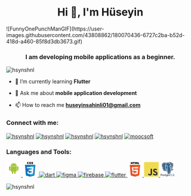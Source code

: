 <h1 align="center">Hi 👋, I'm Hüseyin</h1>
![FunnyOnePunchManGIF](https://user-images.githubusercontent.com/43808862/180070436-6727c2ba-b52d-418d-a460-85f8d3db3673.gif)

<h3 align="center">I am developing mobile applications as a beginner.</h3>


<p align="left"> <img src="https://komarev.com/ghpvc/?username=hsynshnl&label=Profile%20views&color=0e75b6&style=flat" alt="hsynshnl" /> </p>

- 🌱 I’m currently learning **Flutter**

- 💬 Ask me about **mobile application development**

- 📫 How to reach me **huseyinsahinli01@gmail.com**

<h3 align="left">Connect with me:</h3>
<p align="left">
<a href="https://twitter.com/hsynshnl" target="blank"><img align="center" src="https://raw.githubusercontent.com/rahuldkjain/github-profile-readme-generator/master/src/images/icons/Social/twitter.svg" alt="hsynshnl" height="30" width="40" /></a>
<a href="https://linkedin.com/in/hsynshnl" target="blank"><img align="center" src="https://raw.githubusercontent.com/rahuldkjain/github-profile-readme-generator/master/src/images/icons/Social/linked-in-alt.svg" alt="hsynshnl" height="30" width="40" /></a>
<a href="https://fb.com/hsynshnl" target="blank"><img align="center" src="https://raw.githubusercontent.com/rahuldkjain/github-profile-readme-generator/master/src/images/icons/Social/facebook.svg" alt="hsynshnl" height="30" width="40" /></a>
<a href="https://instagram.com/hsynshnl" target="blank"><img align="center" src="https://raw.githubusercontent.com/rahuldkjain/github-profile-readme-generator/master/src/images/icons/Social/instagram.svg" alt="hsynshnl" height="30" width="40" /></a>
<a href="https://www.youtube.com/c/hsynshnl" target="blank"><img align="center" src="https://raw.githubusercontent.com/rahuldkjain/github-profile-readme-generator/master/src/images/icons/Social/youtube.svg" alt="moocsoft" height="30" width="40" /></a>
</p>

<h3 align="left">Languages and Tools:</h3>
<p align="left"> <a href="https://developer.android.com" target="_blank" rel="noreferrer"> <img src="https://raw.githubusercontent.com/devicons/devicon/master/icons/android/android-original-wordmark.svg" alt="android" width="40" height="40"/> </a> <a href="https://www.w3schools.com/css/" target="_blank" rel="noreferrer"> <img src="https://raw.githubusercontent.com/devicons/devicon/master/icons/css3/css3-original-wordmark.svg" alt="css3" width="40" height="40"/> </a> <a href="https://dart.dev" target="_blank" rel="noreferrer"> <img src="https://www.vectorlogo.zone/logos/dartlang/dartlang-icon.svg" alt="dart" width="40" height="40"/> </a> <a href="https://www.figma.com/" target="_blank" rel="noreferrer"> <img src="https://www.vectorlogo.zone/logos/figma/figma-icon.svg" alt="figma" width="40" height="40"/> </a> <a href="https://firebase.google.com/" target="_blank" rel="noreferrer"> <img src="https://www.vectorlogo.zone/logos/firebase/firebase-icon.svg" alt="firebase" width="40" height="40"/> </a> <a href="https://flutter.dev" target="_blank" rel="noreferrer"> <img src="https://www.vectorlogo.zone/logos/flutterio/flutterio-icon.svg" alt="flutter" width="40" height="40"/> </a> <a href="https://www.w3.org/html/" target="_blank" rel="noreferrer"> <img src="https://raw.githubusercontent.com/devicons/devicon/master/icons/html5/html5-original-wordmark.svg" alt="html5" width="40" height="40"/> </a> <a href="https://developer.mozilla.org/en-US/docs/Web/JavaScript" target="_blank" rel="noreferrer"> <img src="https://raw.githubusercontent.com/devicons/devicon/master/icons/javascript/javascript-original.svg" alt="javascript" width="40" height="40"/> </a> <a href="https://www.postgresql.org" target="_blank" rel="noreferrer"> <img src="https://raw.githubusercontent.com/devicons/devicon/master/icons/postgresql/postgresql-original-wordmark.svg" alt="postgresql" width="40" height="40"/> </a> </p>

<p><img align="center" src="https://github-readme-stats.vercel.app/api/top-langs?username=hsynshnl&show_icons=true&locale=en&layout=compact" alt="hsynshnl" /></p>
